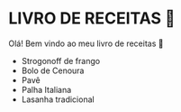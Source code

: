 # LIVRO DE RECEITAS :orange_book:

Olá! Bem vindo ao meu livro de receitas :wave:

- Strogonoff de frango
- Bolo de Cenoura
- Pavê
- Palha Italiana
- Lasanha tradicional
